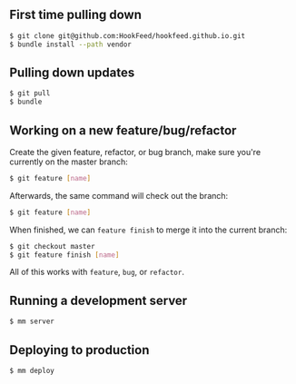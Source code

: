 ## First time pulling down

```bash
$ git clone git@github.com:HookFeed/hookfeed.github.io.git
$ bundle install --path vendor
```

## Pulling down updates

```bash
$ git pull
$ bundle
```

## Working on a new feature/bug/refactor

Create the given feature, refactor, or bug branch, make sure you're currently on the master branch:

```bash
$ git feature [name]
```

Afterwards, the same command will check out the branch:

```bash
$ git feature [name]
```

When finished, we can `feature finish` to merge it into the current branch:

```bash
$ git checkout master
$ git feature finish [name]
```

All of this works with `feature`, `bug`, or `refactor`.

## Running a development server

```bash
$ mm server
```

## Deploying to production

```bash
$ mm deploy
```

